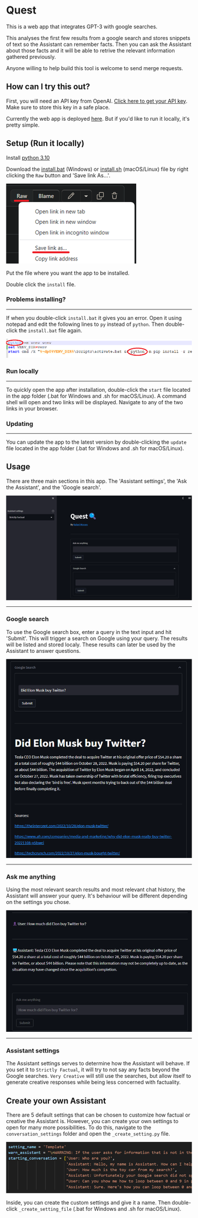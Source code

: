 # Quest
 This is a web app that integrates GPT-3 with google searches.

 This analyses the first few results from a google search and stores snippets of text so the Assistant can remember facts. Then you can ask the Assistant about those facts and it will be able to retrive the relevant information gathered previously.

 Anyone willing to help build this tool is welcome to send merge requests.

## How can I try this out?

First, you will need an API key from OpenAI. [Click here to get your API key](https://beta.openai.com/account/api-keys). Make sure to store this key in a safe place.

Currently the web app is deployed [here](https://farrael004-quest-streamlit-app-deployment-experimental-76f30t.streamlit.app/). But if you'd like to run it locally, it's pretty simple.

## Setup (Run it locally)

Install [python 3.10](https://www.python.org/downloads/release/python-3100/)

Download the [install.bat](https://github.com/farrael004/Quest/blob/main/install.bat) (Windows) or [install.sh](https://github.com/farrael004/Quest/blob/main/install.sh) (macOS/Linux) file by right clicking the ```Raw``` button and 'Save link As...'.

![Installing1](tutorial/Installing1.png)

Put the file where you want the app to be installed.

Double click the `install` file.

### Problems installing?
---
If when you double-click ```install.bat``` it gives you an error. Open it using notepad and edit the following lines to ```py``` instead of ```python```. Then double-click the ```install.bat``` file again.

![Troubleshoot1](tutorial/Troubleshooting1.png)

### Run locally
---
To quickly open the app after installation, double-click the `start` file located in the app folder (.bat for Windows and .sh for macOS/Linux). A command shell will open and two links will be displayed. Navigate to any of the two links in your browser.

### Updating
---
You can update the app to the latest version by double-clicking the `update` file located in the app folder (.bat for Windows and .sh for macOS/Linux).

## Usage

There are three main sections in this app. The 'Assistant settings', the 'Ask the Assistant', and the 'Google search'.

![Usage1](tutorial/Tutorial1.png)

---
### Google search

To use the Google search box, enter a query in the text input and hit 'Submit'. This will trigger a search on Google using your query. The results will be listed and stored localy. These results can later be used by the Assistant to answer questions.

![GoogleSearch](tutorial/Tutorial2.png)

---
### Ask me anything

Using the most relevant search results and most relevant chat history, the Assistant will answer your query. It's behaviour will be different depending on the settings you chose.

![AskMeAnything](tutorial/Tutorial3.png)

---
### Assistant settings

The Assistant settings serves to determine how the Assistant will behave. If you set it to `Strictly Factual`, it will try to not say any facts beyond the Google searches. `Very Creative` will still use the searches, but allow itself to generate creative responses while being less concerned with factuality.

## Create your own Assistant

There are 5 default settings that can be chosen to customize how factual or creative the Assistant is. However, you can create your own settings to open for many more possibilities. To do this, navigate to the `conversation_settings` folder and open the `_create_setting.py` file.

![Tutorial4](tutorial/Tutorial4.png)

Inside, you can create the custom settings and give it a name. Then double-click `_create_setting_file` (.bat for Windows and .sh for macOS/Linux).
